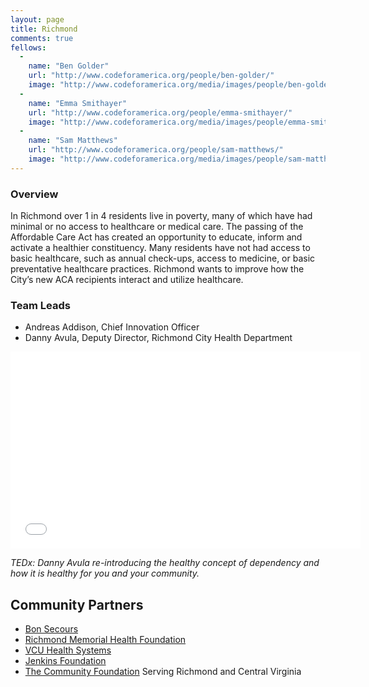 ```yaml
---
layout: page
title: Richmond
comments: true
fellows:
  -
    name: "Ben Golder"
    url: "http://www.codeforamerica.org/people/ben-golder/"
    image: "http://www.codeforamerica.org/media/images/people/ben-golder.jpg"
  -
    name: "Emma Smithayer"
    url: "http://www.codeforamerica.org/people/emma-smithayer/"
    image: "http://www.codeforamerica.org/media/images/people/emma-smithayer.jpg"
  -
    name: "Sam Matthews"
    url: "http://www.codeforamerica.org/people/sam-matthews/"
    image: "http://www.codeforamerica.org/media/images/people/sam-matthews.jpg"
---
```


### Overview

In Richmond over 1 in 4 residents live in poverty, many of which have had minimal or no access to healthcare or medical care. The passing of the Affordable Care Act has created an opportunity to educate, inform and activate a healthier constituency. Many residents have not had access to basic healthcare, such as annual check-ups, access to medicine, or basic preventative healthcare practices.  Richmond wants to improve how the City’s new ACA recipients interact and utilize healthcare.

### Team Leads

* Andreas Addison, Chief Innovation Officer
* Danny Avula, Deputy Director, Richmond City Health Department

<div class="ytembed"><iframe width="560" height="315" src="//www.youtube.com/embed/7cDeMjvrFjU" frameborder="0" allowfullscreen></iframe></div>

*TEDx: Danny Avula re-introducing the healthy concept of dependency and how it is healthy for you and your community.*

## Community Partners

* [Bon Secours](http://hso.bonsecours.com/)
* [Richmond Memorial Health Foundation](http://rmhfoundation.org/)
* [VCU Health Systems](http://www.vcuhealth.org/)
* [Jenkins Foundation](http://www.tcfrichmond.org/learn/supporting-foundations/jenkins-foundation/)
* [The Community Foundation](http://www.tcfrichmond.org/) Serving Richmond and Central Virginia
